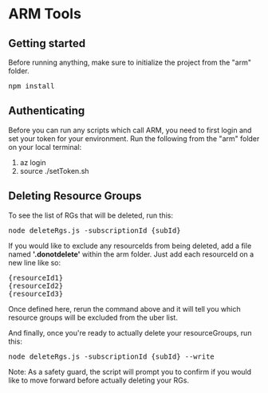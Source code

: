 # ARM Tools

## Getting started
Before running anything, make sure to initialize the project from the "arm" folder.

<pre>npm install</pre>

## Authenticating
Before you can run any scripts which call ARM, you need to first login and set your token for your environment.  Run the following from the "arm" folder on your local terminal:

1. az login
2. source ./setToken.sh

## Deleting Resource Groups
To see the list of RGs that will be deleted, run this:

<pre>node deleteRgs.js -subscriptionId {subId} </pre>

If you would like to exclude any resourceIds from being deleted, add a file named <b>'.donotdelete'</b> within the arm folder.  Just add each resourceId on a new line like so:
<pre>
{resourceId1}
{resourceId2}
{resourceId3}
</pre>

Once defined here, rerun the command above and it will tell you which resource groups will be excluded from the uber list.

And finally, once you're ready to actually delete your resourceGroups, run this:
<pre>node deleteRgs.js -subscriptionId {subId} --write</pre>

Note: As a safety guard, the script will prompt you to confirm if you would like to move forward before actually deleting your RGs.